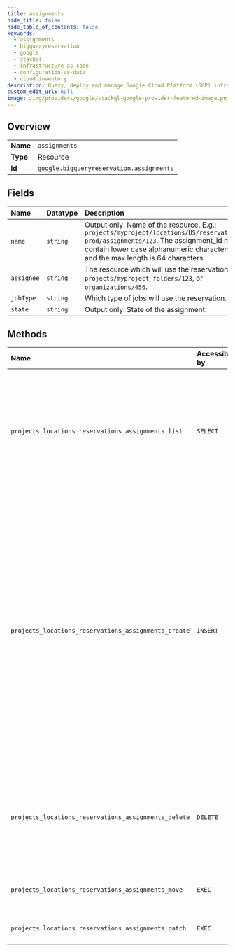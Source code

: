 ```yaml
---
title: assignments
hide_title: false
hide_table_of_contents: false
keywords:
  - assignments
  - bigqueryreservation
  - google    
  - stackql
  - infrastructure-as-code
  - configuration-as-data
  - cloud inventory
description: Query, deploy and manage Google Cloud Platform (GCP) infrastructure and resources using SQL
custom_edit_url: null
image: /img/providers/google/stackql-google-provider-featured-image.png
---
```

  
    

## Overview
<table><tbody>
<tr><td><b>Name</b></td><td><code>assignments</code></td></tr>
<tr><td><b>Type</b></td><td>Resource</td></tr>
<tr><td><b>Id</b></td><td><code>google.bigqueryreservation.assignments</code></td></tr>
</tbody></table>

## Fields
| Name | Datatype | Description |
|:-----|:---------|:------------|
| `name` | `string` | Output only. Name of the resource. E.g.: `projects/myproject/locations/US/reservations/team1-prod/assignments/123`. The assignment_id must only contain lower case alphanumeric characters or dashes and the max length is 64 characters. |
| `assignee` | `string` | The resource which will use the reservation. E.g. `projects/myproject`, `folders/123`, or `organizations/456`. |
| `jobType` | `string` | Which type of jobs will use the reservation. |
| `state` | `string` | Output only. State of the assignment. |
## Methods
| Name | Accessible by | Required Params | Description |
|:-----|:--------------|:----------------|:------------|
| `projects_locations_reservations_assignments_list` | `SELECT` | `locationsId, projectsId, reservationsId` | Lists assignments. Only explicitly created assignments will be returned. Example: * Organization `organizationA` contains two projects, `project1` and `project2`. * Reservation `res1` exists and was created previously. * CreateAssignment was used previously to define the following associations between entities and reservations: `` and `` In this example, ListAssignments will just return the above two assignments for reservation `res1`, and no expansion/merge will happen. The wildcard "-" can be used for reservations in the request. In that case all assignments belongs to the specified project and location will be listed. **Note** "-" cannot be used for projects nor locations. |
| `projects_locations_reservations_assignments_create` | `INSERT` | `locationsId, projectsId, reservationsId` | Creates an assignment object which allows the given project to submit jobs of a certain type using slots from the specified reservation. Currently a resource (project, folder, organization) can only have one assignment per each (job_type, location) combination, and that reservation will be used for all jobs of the matching type. Different assignments can be created on different levels of the projects, folders or organization hierarchy. During query execution, the assignment is looked up at the project, folder and organization levels in that order. The first assignment found is applied to the query. When creating assignments, it does not matter if other assignments exist at higher levels. Example: * The organization `organizationA` contains two projects, `project1` and `project2`. * Assignments for all three entities (`organizationA`, `project1`, and `project2`) could all be created and mapped to the same or different reservations. "None" assignments represent an absence of the assignment. Projects assigned to None use on-demand pricing. To create a "None" assignment, use "none" as a reservation_id in the parent. Example parent: `projects/myproject/locations/US/reservations/none`. Returns `google.rpc.Code.PERMISSION_DENIED` if user does not have 'bigquery.admin' permissions on the project using the reservation and the project that owns this reservation. Returns `google.rpc.Code.INVALID_ARGUMENT` when location of the assignment does not match location of the reservation. |
| `projects_locations_reservations_assignments_delete` | `DELETE` | `assignmentsId, locationsId, projectsId, reservationsId` | Deletes a assignment. No expansion will happen. Example: * Organization `organizationA` contains two projects, `project1` and `project2`. * Reservation `res1` exists and was created previously. * CreateAssignment was used previously to define the following associations between entities and reservations: `` and `` In this example, deletion of the `` assignment won't affect the other assignment ``. After said deletion, queries from `project1` will still use `res1` while queries from `project2` will switch to use on-demand mode. |
| `projects_locations_reservations_assignments_move` | `EXEC` | `assignmentsId, locationsId, projectsId, reservationsId` | Moves an assignment under a new reservation. This differs from removing an existing assignment and recreating a new one by providing a transactional change that ensures an assignee always has an associated reservation. |
| `projects_locations_reservations_assignments_patch` | `EXEC` | `assignmentsId, locationsId, projectsId, reservationsId` | Updates an existing assignment. Only the `priority` field can be updated. |
